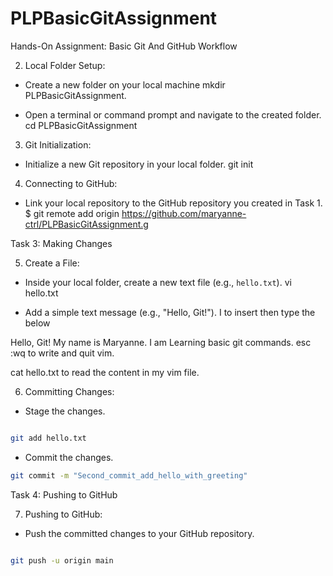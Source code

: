 # PLPBasicGitAssignment
Hands-On Assignment: Basic Git And GitHub Workflow

2. Local Folder Setup:
  - Create a new folder on your local machine
   mkdir PLPBasicGitAssignment.

  - Open a terminal or command prompt and navigate to the created folder.
  cd PLPBasicGitAssignment

3. Git Initialization:
  - Initialize a new Git repository in your local folder.
    git init

4. Connecting to GitHub:

  - Link your local repository to the GitHub repository you created in Task 1.
  $ git remote add origin https://github.com/maryanne-ctrl/PLPBasicGitAssignment.g

Task 3: Making Changes

5. Create a File:

  - Inside your local folder, create a new text file (e.g., `hello.txt`).
  vi hello.txt

  - Add a simple text message (e.g., "Hello, Git!").
   I to insert then type the below
   
Hello, Git! My name is Maryanne. I am Learning basic git commands.
esc :wq to write and quit vim.

cat hello.txt to read the content in my vim file.

6. Committing Changes:

  - Stage the changes.

   ```bash

   git add hello.txt

   ```

  - Commit the changes.

   ```bash
 git commit -m "Second_commit_add_hello_with_greeting"


   ```

Task 4: Pushing to GitHub

7. Pushing to GitHub:

  - Push the committed changes to your GitHub repository.

   ```bash

   git push -u origin main